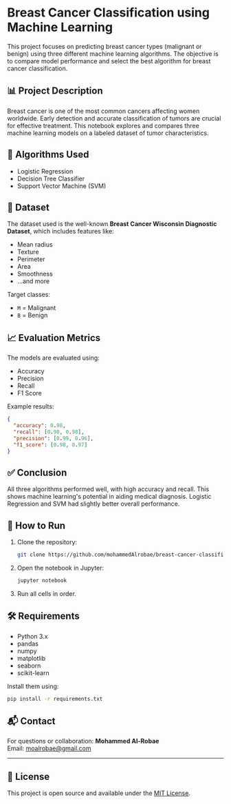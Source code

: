 
# Breast Cancer Classification using Machine Learning

This project focuses on predicting breast cancer types (malignant or benign) using three different machine learning algorithms. The objective is to compare model performance and select the best algorithm for breast cancer classification.

## 📊 Project Description

Breast cancer is one of the most common cancers affecting women worldwide. Early detection and accurate classification of tumors are crucial for effective treatment. This notebook explores and compares three machine learning models on a labeled dataset of tumor characteristics.

## 🧠 Algorithms Used

- Logistic Regression
- Decision Tree Classifier
- Support Vector Machine (SVM)

## 📁 Dataset

The dataset used is the well-known **Breast Cancer Wisconsin Diagnostic Dataset**, which includes features like:
- Mean radius
- Texture
- Perimeter
- Area
- Smoothness
- ...and more

Target classes:
- `M` = Malignant
- `B` = Benign

## 📈 Evaluation Metrics

The models are evaluated using:
- Accuracy
- Precision
- Recall
- F1 Score

Example results:
```json
{
  "accuracy": 0.98,
  "recall": [0.98, 0.98],
  "precision": [0.99, 0.96],
  "f1_score": [0.98, 0.97]
}
```

## ✅ Conclusion

All three algorithms performed well, with high accuracy and recall. This shows machine learning's potential in aiding medical diagnosis. Logistic Regression and SVM had slightly better overall performance.

## 🚀 How to Run

1. Clone the repository:
   ```bash
   git clone https://github.com/mohammedAlrobae/breast-cancer-classification-ml.git
   ```
2. Open the notebook in Jupyter:
   ```bash
   jupyter notebook
   ```
3. Run all cells in order.

## 🛠️ Requirements

- Python 3.x
- pandas
- numpy
- matplotlib
- seaborn
- scikit-learn

Install them using:

```bash
pip install -r requirements.txt
```

## 📬 Contact

For questions or collaboration:
**Mohammed Al-Robae**  
Email: moalrobae@gmail.com  


---

## 📌 License

This project is open source and available under the [MIT License](LICENSE).
